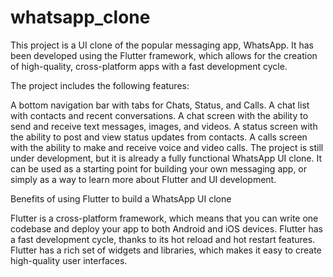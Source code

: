 # whatsapp_clone

This project is a UI clone of the popular messaging app, WhatsApp. It has been developed using the Flutter framework, which allows for the creation of high-quality, cross-platform apps with a fast development cycle.

The project includes the following features:

A bottom navigation bar with tabs for Chats, Status, and Calls.
A chat list with contacts and recent conversations.
A chat screen with the ability to send and receive text messages, images, and videos.
A status screen with the ability to post and view status updates from contacts.
A calls screen with the ability to make and receive voice and video calls.
The project is still under development, but it is already a fully functional WhatsApp UI clone. It can be used as a starting point for building your own messaging app, or simply as a way to learn more about Flutter and UI development.

Benefits of using Flutter to build a WhatsApp UI clone

Flutter is a cross-platform framework, which means that you can write one codebase and deploy your app to both Android and iOS devices.
Flutter has a fast development cycle, thanks to its hot reload and hot restart features.
Flutter has a rich set of widgets and libraries, which makes it easy to create high-quality user interfaces.
